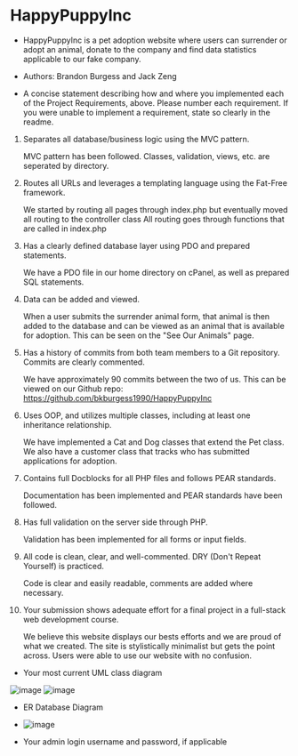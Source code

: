 # HappyPuppyInc
- HappyPuppyInc is a pet adoption website where users can surrender or adopt an animal, donate to the company
  and find data statistics applicable to our fake company.

- Authors: Brandon Burgess and Jack Zeng
- A concise statement describing how and where you implemented each of the Project Requirements, above. 
  Please number each requirement. If you were unable to implement a requirement, state so clearly in the readme.
1. Separates all database/business logic using the MVC pattern.
    
    MVC pattern has been followed. Classes, validation, views, etc. are seperated by directory.

2. Routes all URLs and leverages a templating language using the Fat-Free framework.

    We started by routing all pages through index.php but eventually moved all routing to the controller class
    All routing goes through functions that are called in index.php

3. Has a clearly defined database layer using PDO and prepared statements.

    We have a PDO file in our home directory on cPanel, as well as prepared SQL statements.
    
4. Data can be added and viewed.

    When a user submits the surrender animal form, that animal is then added to the database and can be viewed 
    as an animal that is available for adoption. This can be seen on the "See Our Animals" page.

5. Has a history of commits from both team members to a Git repository. Commits are clearly commented.

    We have approximately 90 commits between the two of us. This can be viewed on our Github repo:
    https://github.com/bkburgess1990/HappyPuppyInc

6. Uses OOP, and utilizes multiple classes, including at least one inheritance relationship.

    We have implemented a Cat and Dog classes that extend the Pet class. We also have a customer class that
    tracks who has submitted applications for adoption.

7. Contains full Docblocks for all PHP files and follows PEAR standards.

    Documentation has been implemented and PEAR standards have been followed.

8. Has full validation on the server side through PHP.

    Validation has been implemented for all forms or input fields.

9. All code is clean, clear, and well-commented. DRY (Don't Repeat Yourself) is practiced.

    Code is clear and easily readable, comments are added where necessary.

10. Your submission shows adequate effort for a final project in a full-stack web development course.

    We believe this website displays our bests efforts and we are proud of what we created. 
    The site is stylistically minimalist but gets the point across. Users were able to use our website
    with no confusion.

- Your most current UML class diagram

![image](https://user-images.githubusercontent.com/116101864/227308457-758f286b-4de3-4856-87a6-c9a0ba3b84c5.png)
![image](https://user-images.githubusercontent.com/116101864/227308924-979881a2-0bc4-4234-a888-c7f48b5ee334.png)

- ER Database Diagram
- ![image](https://user-images.githubusercontent.com/116101864/227314190-294f36ea-a299-459e-9a44-93194f89864a.png)




- Your admin login username and password, if applicable
